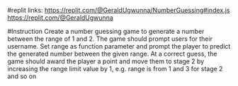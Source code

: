 #replit links:
https://replit.com/@GeraldUgwunna/NumberGuessing#index.js
https://replit.com/@GeraldUgwunna

#Instruction
Create a number guessing game to generate a number between the range of 1 and 2. The game should prompt users for their username.
Set range as function parameter and prompt the player to predict the generated number between the given range. At a correct guess, the game should award the player a point and move them to stage 2 by increasing the range limit value by 1, e.g. range is from 1 and 3 for stage 2 and so on


